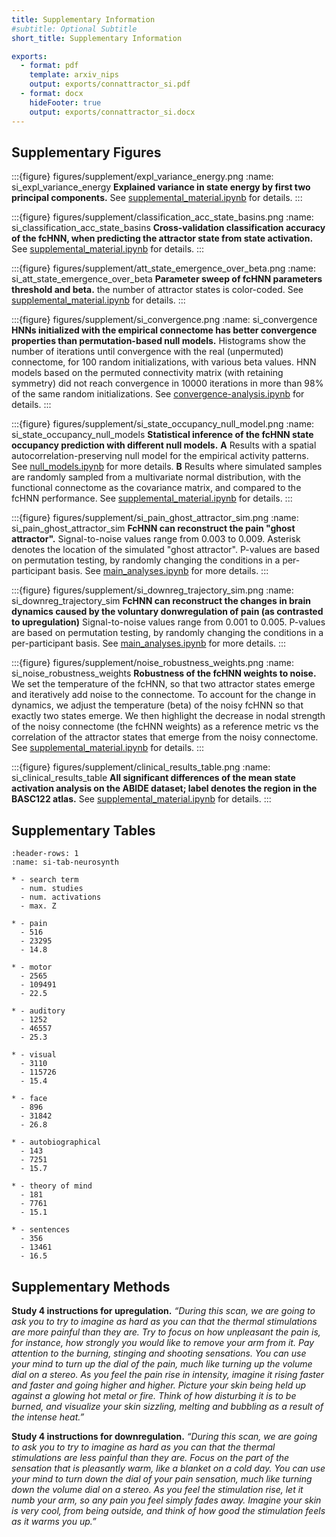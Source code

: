 ```yaml
---
title: Supplementary Information
#subtitle: Optional Subtitle
short_title: Supplementary Information

exports:
  - format: pdf
    template: arxiv_nips
    output: exports/connattractor_si.pdf
  - format: docx
    hideFooter: true
    output: exports/connattractor_si.docx
---
```


## Supplementary Figures

:::{figure} figures/supplement/expl_variance_energy.png
:name: si_expl_variance_energy
**Explained variance in state energy by first two principal components.** See [supplemental_material.ipynb](https://github.com/pni-lab/connattractor/blob/master/notebooks/supplemental_material.ipynb) for details.
:::

:::{figure} figures/supplement/classification_acc_state_basins.png
:name: si_classification_acc_state_basins
**Cross-validation classification accuracy of the fcHNN, when predicting the attractor state from state 
activation.**  See [supplemental_material.ipynb](https://github.com/pni-lab/connattractor/blob/master/notebooks/supplemental_material.ipynb) for details.
:::

:::{figure} figures/supplement/att_state_emergence_over_beta.png
:name: si_att_state_emergence_over_beta
**Parameter sweep of fcHNN parameters threshold and beta.** the number of attractor states is color-coded. See [supplemental_material.ipynb](https://github.com/pni-lab/connattractor/blob/master/notebooks/supplemental_material.ipynb) for details.
:::

:::{figure} figures/supplement/si_convergence.png
:name: si_convergence
**HNNs initialized with the empirical connectome has better convergence properties than permutation-based null models.** Histograms show the number of iterations until convergence with the real (unpermuted) connectome, for 100 random initializations, with various beta values. HNN models based on the permuted connectivity matrix (with retaining symmetry) did not reach convergence in 10000 iterations in more than 98% of the same random initializations. See [convergence-analysis.ipynb](https://github.com/pni-lab/connattractor/blob/master/notebooks/convergence_analysis.ipynb) for details.
:::


:::{figure} figures/supplement/si_state_occupancy_null_model.png
:name: si_state_occupancy_null_models
**Statistical inference of the fcHNN state occupancy prediction with different null models.**
**A** Results with a spatial autocorrelation-preserving null model for the empirical activity patterns. See [null_models.ipynb](https://github.com/pni-lab/connattractor/blob/master/notebooks/null_models.ipynb) for more details.
**B** Results where simulated samples are randomly sampled from a multivariate normal distribution, with the functional connectome as the covariance matrix, and compared to the fcHNN performance. See [supplemental_material.ipynb](https://github.com/pni-lab/connattractor/blob/master/notebooks/supplemental_material.ipynb) for details.
:::

:::{figure} figures/supplement/si_pain_ghost_attractor_sim.png
:name: si_pain_ghost_attractor_sim
**FcHNN can reconstruct the pain "ghost attractor".**
Signal-to-noise values range from 0.003 to 0.009. Asterisk denotes the location of the simulated "ghost attractor". P-values are based on permutation testing, by randomly changing the conditions in a per-participant basis. See [main_analyses.ipynb](https://github.com/pni-lab/connattractor/blob/master/notebooks/main_analyses.ipynb) for more details.
:::

:::{figure} figures/supplement/si_downreg_trajectory_sim.png
:name: si_downreg_trajectory_sim
**FcHNN can reconstruct the changes in brain dynamics caused by the voluntary donwregulation of pain (as contrasted to upregulation)**
Signal-to-noise values range from 0.001 to 0.005. P-values are based on permutation testing, by randomly changing the conditions in a per-participant basis. See [main_analyses.ipynb](https://github.com/pni-lab/connattractor/blob/master/notebooks/main_analyses.ipynb) for more details.
:::

:::{figure} figures/supplement/noise_robustness_weights.png
:name: si_noise_robustness_weights
**Robustness of the fcHNN weights to noise.**
We set the temperature of the fcHNN, so that two attractor states emerge and iteratively add noise to the connectome. 
To account for the change in dynamics, we adjust the temperature (beta) of the noisy fcHNN so that exactly two states emerge. We then highlight the decrease in nodal strength of the noisy connectome (the fcHNN weights) as a reference metric 
vs the correlation of the attractor states that emerge from the noisy connectome. See [supplemental_material.ipynb](https://github.com/pni-lab/connattractor/blob/master/notebooks/supplemental_material.ipynb) for details.
:::

:::{figure} figures/supplement/clinical_results_table.png
:name: si_clinical_results_table
**All significant differences of the mean state activation analysis on the ABIDE dataset; label denotes the region
in the BASC122 atlas.** See [supplemental_material.ipynb](https://github.com/pni-lab/connattractor/blob/master/notebooks/supplemental_material.ipynb) for details.
:::

## Supplementary Tables
```{list-table} **Neurosynth meta-analyses.** The table includes details about the term used for the automated meta-analyses, as well as the number of studies included in the meta-analysis, the total number of reported activations and the maximal Z-statistic from the meta-analysis.
:header-rows: 1
:name: si-tab-neurosynth

* - search term
  - num. studies
  - num. activations
  - max. Z
  
* - pain
  - 516
  - 23295
  - 14.8
  
* - motor
  - 2565
  - 109491
  - 22.5
 
* - auditory
  - 1252
  - 46557
  - 25.3
  
* - visual
  - 3110
  - 115726
  - 15.4
    
* - face
  - 896
  - 31842
  - 26.8
    
* - autobiographical
  - 143
  - 7251
  - 15.7
    
* - theory of mind
  - 181
  - 7761
  - 15.1
    
* - sentences
  - 356
  - 13461
  - 16.5

```

## Supplementary Methods
**Study 4 instructions for upregulation.**
*“During this scan, we are going to ask you to try to imagine as hard as you can that the thermal stimulations are more painful than they are. Try to focus on how unpleasant the pain is, for instance, how strongly you would like to remove your arm from it. Pay attention to the burning, stinging and shooting sensations. You can use your mind to turn up the dial of the pain, much like turning up the volume dial on a stereo. As you feel the pain rise in intensity, imagine it rising faster and faster and going higher and higher. Picture your skin being held up against a glowing hot metal or fire. Think of how disturbing it is to be burned, and visualize your skin sizzling, melting and bubbling as a result of the intense heat.”*

**Study 4 instructions for downregulation.**
*“During this scan, we are going to ask you to try to imagine as hard as you can that the thermal stimulations are less painful than they are. Focus on the part of the sensation that is pleasantly warm, like a blanket on a cold day. You can use your mind to turn down the dial of your pain sensation, much like turning down the volume dial on a stereo. As you feel the stimulation rise, let it numb your arm, so any pain you feel simply fades away. Imagine your skin is very cool, from being outside, and think of how good the stimulation feels as it warms you up.”*



